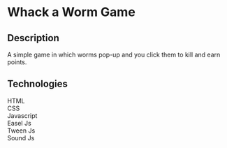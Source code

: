 # Whack a Worm Game

## Description
A simple game in which worms pop-up and you click them to kill and earn points. 

## Technologies
HTML \
CSS \
Javascript \
Easel Js \
Tween Js \
Sound Js 

